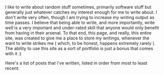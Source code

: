 I like to write about random stuff sometimes, primarily software stuff but generally just whatever catches my interest enough for me to write about. I don't write very often, though I am trying to increase my writing output as time passes. I believe that being able to write, and more importantly, write *well* is a very important and under-rated skill that anyone would only benefit from having in their arsenal. To that end, this page, and really, this entire site, was created to give me a place to store my writings, whenever the want to write strikes me ( which, to be honest, happens extremely rarely ). The ability to use this site as a sort of portfolio is just a bonus that comes with it :)

Here's a list of posts that i've written, listed in order from most to least recent:
